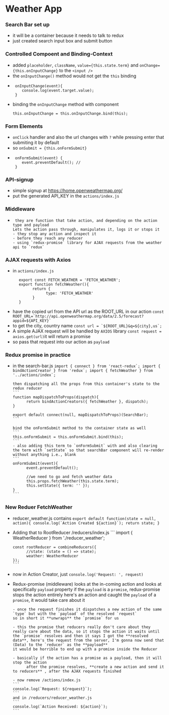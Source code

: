 # Weather App 

### Search Bar set up
   - it will be a container because it needs to talk to redux
   - just created search input box and submit button

### Controlled Compoent and Binding-Context
   - added `placeholder`, `className`, `value={this.state.term}` and `onChange={this.onInputChange}` to the `<input />`
   - the `onInputChange()` method would not get the `this` binding
   - ```
      onInputChange(event){
         console.log(event.target.value);
      }
      ```
   - binding the `onInputChange` method with component
      ```
      this.onInputChange = this.onInputChange.bind(this);
      ```
### Form Elements
   - `onClick` handler and also the url changes with `?` while pressing enter that submiting it by default
   - so `onSubmit = {this.onFormSubmit}`
   - ```
      onFormSubmit(event) {
         event.preventDefault(); // 
      }
      ```

### API-signup
- simple signup at https://home.openweathermap.org/
- put the generated API_KEY in the `actions/index.js`

### Middleware
-      they are function that take action, and depending on the action type and payload 
      Lets the action pass through, manipulates it, logs it or stops it
      - they stop any action and inspect it
      - before they reach any reducer
      - using `redux-promise` library for AJAX requests from the weather api to `redux`

### AJAX requests with Axios
- in `actions/index.js`
```
      export const FETCH_WEATHER = 'FETCH_WEATHER';
      export function fetchWeather(){
            return {
                  type: 'FETCH_WEATHER'
            }
      }
```
- have the copied url from the API url as the ROOT_URL in our action
      ```
      const ROOT_URL=`http://api.openweathermap.org/data/2.5/forecast?appid=${API_KEY}`
      ```
- to get the city, country name 
      ```
      const url = `${ROOT_URL}&q=${city},us`;
      ```
- A simple AJAX request will be handled by `AXIOS` library
      ```
      const request = axios.get(url)
      ```it will return a promise
- so pass that request into our action as `payload`

### Redux promise in practice
- in the search-bar.js
      ```
      import { connect } from 'react-redux`;
      import { bindActionCreator } from 'redux`;
      import { fetchWeather } from '../actions/index`;
      ```

      then dispatching all the props from this container's state to the redux reducer
      ```
      function mapDispatchToProps(dispatch){
            return bindActionCreators({ fetchWeather }, dispatch);
      }

      export default connect(null, mapDispatchToProps)(SearchBar);
      ```

      bind the onFormSubmit method to the container state as well
      ```
      this.onFormSubmit = this.onFormSubmit.bind(this);
      ```
      - also adding this term to `onFormSubmit` with and also clearing the term with `setState` so that searchBar component will re-render without anything i.e., blank
      ```
      onFormSubmit(event){
            event.preventDefault();

            //we need to go and fetch weather data
            this.props.fetchWeather(this.state.term);
            this.setState({ term: '' });
      }
      ```
### New Reduer FetchWeather
- reducer_weather.js contains
      ```
      export default function(state = null, action){
            console.log(`Action Created ${action}`);
            return state;
      }
      ```
- Adding that to RootReducer /reducers/index.js
      ```
      import { WeatherReducer } from './reducer_weather';
      
      const rootReducer = combineReducers({
            //state: (state = () => state);
            weather: WeatherReducer
      });      
      ```
- now in Action Creator, just
      ```
      console.log('Request: ', request)
      ```      

- Redux-promise (middleware) looks at the in-coming action and looks at specifically `payload` property
      if the `payload` is a `promise`, redux-promise stops the action entirely
      here's an action and caught the `payload` of a `promise`, it would take care about it

      - once the request finishes it dispatches a new action of the same `type` but with the `payload` of the resolved `request`
      so in short it **unwraps** the `promise` for us

      - this the promise that reducers really don't care about they really care about the data, so it stops the action it waits until the `promise` resolves and then it says I got the **resolved data**, here's the request from the server, I'm gonna now send that (Data) to the `reducer` as the **payload**
      it would be horrible to end up with a promise inside the Reducer

      - basically if the action has a promise as a payload, then it will stop the action
            after the promise resolves, **create a new action and send it to reducers** , after the AJAX requests finished

      - now remove /actions/index.js
      ```
      console.log(`Request: ${request}`);
      ```
      and in /reducers/reducer_weather.js
      ```
      console.log(`Action Received: ${action}`);
      ```